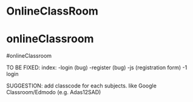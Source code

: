 # OnlineClassRoom
# onlineClassroom
#onlineClassroom

TO BE FIXED:
  index:
    -login (bug)
    -register (bug)
    -js (registration form)
    -1 login

SUGGESTION:
add classcode for each subjects. like Google Classroom/Edmodo
  (e.g. Adas12SAD)
